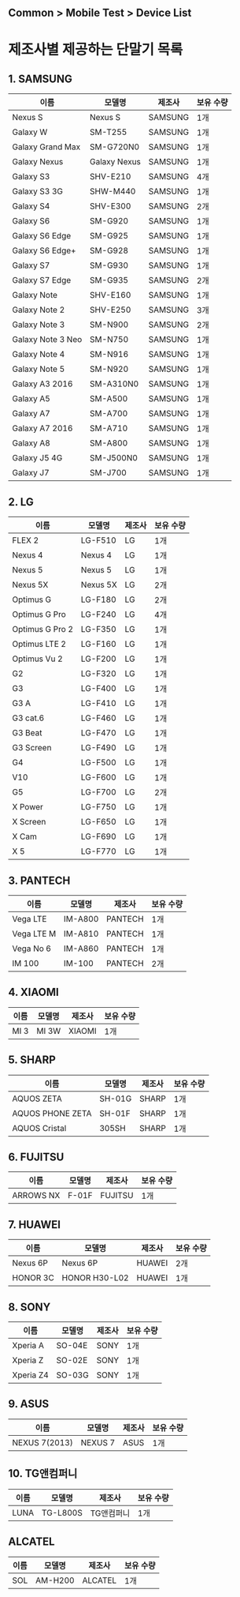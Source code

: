 ## Common > Mobile Test > Device List


# 제조사별 제공하는 단말기 목록

## 1. SAMSUNG
| 이름 | 모델명 | 제조사 | 보유 수량 |
| --- | --- | --- | --- |
| Nexus S | Nexus S | SAMSUNG | 1개 |
| Galaxy W | SM-T255 | SAMSUNG | 1개 |
| Galaxy Grand Max | SM-G720N0 | SAMSUNG | 1개 |
| Galaxy Nexus | Galaxy Nexus | SAMSUNG | 1개 |
| Galaxy S3 | SHV-E210 | SAMSUNG | 4개 |
| Galaxy S3 3G | SHW-M440 | SAMSUNG | 1개 |
| Galaxy S4 | SHV-E300 | SAMSUNG | 2개 |
| Galaxy S6 | SM-G920 | SAMSUNG | 1개 |
| Galaxy S6 Edge | SM-G925 | SAMSUNG | 1개 |
| Galaxy S6 Edge+ | SM-G928 | SAMSUNG | 1개 |
| Galaxy S7 | SM-G930 | SAMSUNG | 1개 |
| Galaxy S7 Edge | SM-G935 | SAMSUNG | 2개 |
| Galaxy Note | SHV-E160 | SAMSUNG | 1개 |
| Galaxy Note 2 | SHV-E250 | SAMSUNG | 3개 |
| Galaxy Note 3 | SM-N900 | SAMSUNG | 2개 |
| Galaxy Note 3 Neo | SM-N750| SAMSUNG | 1개 |
| Galaxy Note 4 | SM-N916 | SAMSUNG | 1개 |
| Galaxy Note 5 | SM-N920 | SAMSUNG | 1개 |
| Galaxy A3 2016 | SM-A310N0 | SAMSUNG | 1개 |
| Galaxy A5 | SM-A500 | SAMSUNG | 1개 |
| Galaxy A7 | SM-A700 | SAMSUNG | 1개 |
| Galaxy A7 2016 | SM-A710 | SAMSUNG | 1개 |
| Galaxy A8 | SM-A800 | SAMSUNG | 1개 |
| Galaxy J5 4G | SM-J500N0 | SAMSUNG | 1개 |
| Galaxy J7 | SM-J700 | SAMSUNG | 1개 |


## 2. LG

| 이름 | 모델명 | 제조사 | 보유 수량 |
| --- | --- | --- | --- |
| FLEX 2 | LG-F510 | LG | 1개 |
| Nexus 4 | Nexus 4 | LG | 1개 |
| Nexus 5 | Nexus 5 | LG | 1개 |
| Nexus 5X | Nexus 5X | LG | 2개 |
| Optimus G | LG-F180 | LG | 2개 |
| Optimus G Pro | LG-F240 | LG | 4개 |
| Optimus G Pro 2 | LG-F350 | LG | 1개 |
| Optimus LTE 2 | LG-F160 | LG | 1개 |
| Optimus Vu 2 | LG-F200 | LG | 1개 |
| G2 | LG-F320 | LG | 1개 |
| G3 | LG-F400 | LG | 1개 |
| G3 A | LG-F410 | LG | 1개 |
| G3 cat.6 | LG-F460 | LG | 1개 |
| G3 Beat | LG-F470 | LG | 1개 |
| G3 Screen | LG-F490 | LG | 1개 |
| G4 | LG-F500 | LG | 1개 |
| V10 | LG-F600 | LG | 1개 |
| G5 | LG-F700 | LG | 2개 |
| X Power | LG-F750 | LG | 1개 |
| X Screen | LG-F650 | LG | 1개 |
| X Cam | LG-F690 | LG | 1개 |
| X 5 | LG-F770 | LG | 1개 |


## 3. PANTECH

| 이름 | 모델명 | 제조사 | 보유 수량 |
| --- | --- | --- | --- |
| Vega LTE | IM-A800 | PANTECH | 1개 |
| Vega LTE M | IM-A810 | PANTECH | 1개 |
| Vega No 6 | IM-A860 | PANTECH | 1개 |
| IM 100 | IM-100 | PANTECH | 2개 |


## 4. XIAOMI
| 이름 | 모델명 | 제조사 | 보유 수량 |
| --- | --- | --- | --- |
| MI 3 | MI 3W | XIAOMI | 1개 |


## 5. SHARP
| 이름 | 모델명 | 제조사 | 보유 수량 |
| --- | --- | --- | --- |
| AQUOS ZETA | SH-01G | SHARP | 1개 |
| AQUOS PHONE ZETA | SH-01F | SHARP | 1개 |
| AQUOS Cristal | 305SH | SHARP | 1개 |


## 6. FUJITSU
| 이름 | 모델명 | 제조사 | 보유 수량 |
| --- | --- | --- | --- |
| ARROWS NX | F-01F | FUJITSU | 1개 |


## 7. HUAWEI
| 이름 | 모델명 | 제조사 | 보유 수량 |
| --- | --- | --- | --- |
| Nexus 6P | Nexus 6P | HUAWEI | 2개 |
| HONOR 3C | HONOR H30-L02 | HUAWEI | 1개 |


## 8. SONY
| 이름 | 모델명 | 제조사 | 보유 수량 |
| --- | --- | --- | --- |
| Xperia A | SO-04E | SONY | 1개 |
| Xperia Z | SO-02E | SONY | 1개 |
| Xperia Z4 | SO-03G | SONY | 1개 |


## 9. ASUS
| 이름 | 모델명 | 제조사 | 보유 수량 |
| --- | --- | --- | --- |
| NEXUS 7(2013) | NEXUS 7 | ASUS | 1개 |


## 10. TG앤컴퍼니
| 이름 | 모델명 | 제조사 | 보유 수량 |
| --- | --- | --- | --- |
| LUNA | TG-L800S | TG앤컴퍼니 | 1개 |



## ALCATEL
| 이름 | 모델명 | 제조사 | 보유 수량 |
| --- | --- | --- | --- |
| SOL | AM-H200 | ALCATEL | 1개 |
